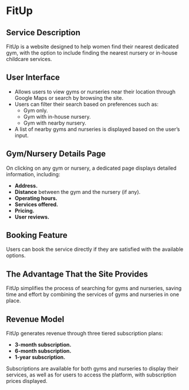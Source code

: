 # FitUp

## Service Description
FitUp is a website designed to help women find their nearest dedicated gym, with the option to include finding the nearest nursery or in-house childcare services.

## User Interface
- Allows users to view gyms or nurseries near their location through Google Maps or search by browsing the site.
- Users can filter their search based on preferences such as:
  - Gym only.
  - Gym with in-house nursery.
  - Gym with nearby nursery.
- A list of nearby gyms and nurseries is displayed based on the user’s input.

## Gym/Nursery Details Page
On clicking on any gym or nursery, a dedicated page displays detailed information, including:
- **Address.**
- **Distance** between the gym and the nursery (if any).
- **Operating hours.**
- **Services offered.**
- **Pricing.**
- **User reviews.**

## Booking Feature
Users can book the service directly if they are satisfied with the available options.

## The Advantage That the Site Provides
FitUp simplifies the process of searching for gyms and nurseries, saving time and effort by combining the services of gyms and nurseries in one place.

## Revenue Model
FitUp generates revenue through three tiered subscription plans:
- **3-month subscription.**
- **6-month subscription.**
- **1-year subscription.**

Subscriptions are available for both gyms and nurseries to display their services, as well as for users to access the platform, with subscription prices displayed.
